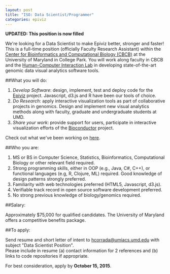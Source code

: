 ```yaml
---
layout: post
title: "ISO: Data Scientist/Programmer"
categories: epiviz
---
```


**UPDATED: This position is now filled**

We're looking for a Data Scientist to make Epiviz better, stronger and faster! This is a full-time
position (officially Faculty Research Assistant) within the [Center for Bioinformatics and Computational Biology (CBCB)](http://cbcb.umd.edu) at the University of Maryland in College Park. You will work along faculty in CBCB and the [Human-Computer Interaction Lab](http://www.cs.umd.edu/hcil/) in developing state-of-the-art genomic data visual analytics software tools.

##What you will do:

1) *Develop Software*: design, implement, test and deploy code for the [Epiviz](http://epiviz.cbcb.umd.edu/help) project. Javascript, d3.js and R have been our tools of choice.   
2) *Do Research*: apply interactive visualization tools as part of collaborative projects in genomics. Design and implement new visual analytics methods along with faculty, graduate and undergraduate students at UMD.  
3) *Share your work*: provide support for users, participate in interactive visualization efforts of the [Bioconductor](http://bioconductor.org) project.

Check out what we've been working on [here](http://github.com/epiviz).

##Who you are:

1) MS or BS in Computer Science, Statistics, Bioinformatics, Computational Biology or other relevant field required.  
2) Strong programming skills, either in OOP (e.g., Java, C#, C++), or functional languages (e.g, R, Clojure, ML) required. Good knowledge of design patterns strongly preferred.   
3) Familiarity with web technologies preferred (HTML5, Javascript, d3.js).  
4) Verifiable track record in open source software development preferred.  
5) No strong previous knowledge of biology/genomics required.

##Salary:

Approximately $75,000 for qualified candidates. The University of Maryland offers a competitive benefits package.

##To apply:

Send resume and short letter of intent to [hcorrada@umiacs.umd.edu](mailto:hcorrada@umiacs.umd.edu?subject=Data%20Scientist%20Position) with subject "Data Scientist Position".  
Please include in resume (a) contact information for 2 references and (b) links to code repositories if appropriate.

For best consideration, apply by **October 15, 2015**.
